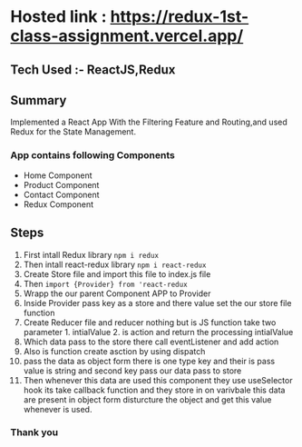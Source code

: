 # Hosted link : https://redux-1st-class-assignment.vercel.app/

## Tech Used :- ReactJS,Redux



## Summary
Implemented a React App With the Filtering Feature and Routing,and used Redux for the State Management.

 ### App contains following Components

- Home Component
- Product Component
- Contact Component
- Redux Component

 
## Steps
 1. First intall Redux library `npm i redux`
 2. Then intall react-redux library `npm i react-redux`
 3. Create Store file and import this file to index.js file
 4. Then `import {Provider} from 'react-redux`
 5. Wrapp the our parent Component APP to Provider
 6. Inside Provider pass key as a store and there value set the our store file function
 8. Create Reducer file and reducer nothing but is JS function take two parameter 1. intialValue 2. is action and return the processing intialValue
 9. Which data pass to the store there call eventListener and add action
 10. Also is function create asction by using dispatch
 11. pass the data as object form there is one type key and their is pass value is string and second key pass our data pass to store
 12. Then whenever this data are used this component they use useSelector hook its take callback function and they store in on varivbale this data are present in object form disturcture the object and get this value whenever is used.


 ### Thank you
